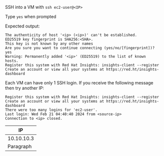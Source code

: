 SSH into a VM with
`ssh ec2-user@<IP>`

Type `yes` when prompted

Expected output:
```shell
The authenticity of host '<ip> (<ip>)' can't be established.
ED25519 key fingerprint is SHA256:<SHA>.
This key is not known by any other names
Are you sure you want to continue connecting (yes/no/[fingerprint])? yes
Warning: Permanently added '<ip>' (ED25519) to the list of known hosts.
Register this system with Red Hat Insights: insights-client --register
Create an account or view all your systems at https://red.ht/insights-dashboard
```

Each VM can have only 1 SSH login.
If you receive the following message then try another IP:
```shell
Register this system with Red Hat Insights: insights-client --register
Create an account or view all your systems at https://red.ht/insights-dashboard
There were too many logins for 'ec2-user'.
Last login: Wed Feb 21 04:40:40 2024 from <source-ip>
Connection to <ip> closed.
```


| IP          | 
| ----------- | 
| 10.10.10.3  | 
| Paragraph   | 